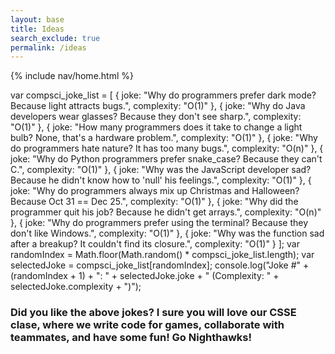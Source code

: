 ```yaml
---
layout: base 
title: Ideas
search_exclude: true
permalink: /ideas
---
```


{% include nav/home.html %}

var compsci_joke_list = [
    { joke: "Why do programmers prefer dark mode? Because light attracts bugs.", complexity: "O(1)" },
    { joke: "Why do Java developers wear glasses? Because they don't see sharp.", complexity: "O(1)" },
    { joke: "How many programmers does it take to change a light bulb? None, that's a hardware problem.", complexity: "O(1)" },
    { joke: "Why do programmers hate nature? It has too many bugs.", complexity: "O(n)" },
    { joke: "Why do Python programmers prefer snake_case? Because they can't C.", complexity: "O(1)" },
    { joke: "Why was the JavaScript developer sad? Because he didn't know how to 'null' his feelings.", complexity: "O(1)" },
    { joke: "Why do programmers always mix up Christmas and Halloween? Because Oct 31 == Dec 25.", complexity: "O(1)" },
    { joke: "Why did the programmer quit his job? Because he didn't get arrays.", complexity: "O(n)" },
    { joke: "Why do programmers prefer using the terminal? Because they don't like Windows.", complexity: "O(1)" },
    { joke: "Why was the function sad after a breakup? It couldn't find its closure.", complexity: "O(1)" }
];
var randomIndex = Math.floor(Math.random() * compsci_joke_list.length);
var selectedJoke = compsci_joke_list[randomIndex];
console.log("Joke #" + (randomIndex + 1) + ": " + selectedJoke.joke + " (Complexity: " + selectedJoke.complexity + ")");

### Did you like the above jokes? I sure you will love our CSSE clase, where we write code for games, collaborate with teammates, and have some fun! Go Nighthawks!

 